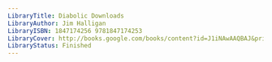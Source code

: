 ```yaml
---
LibraryTitle: Diabolic Downloads
LibraryAuthor: Jim Halligan
LibraryISBN: 1847174256 9781847174253
LibraryCover: http://books.google.com/books/content?id=J1iNAwAAQBAJ&printsec=frontcover&img=1&zoom=1&source=gbs_api
LibraryStatus: Finished
---
```

